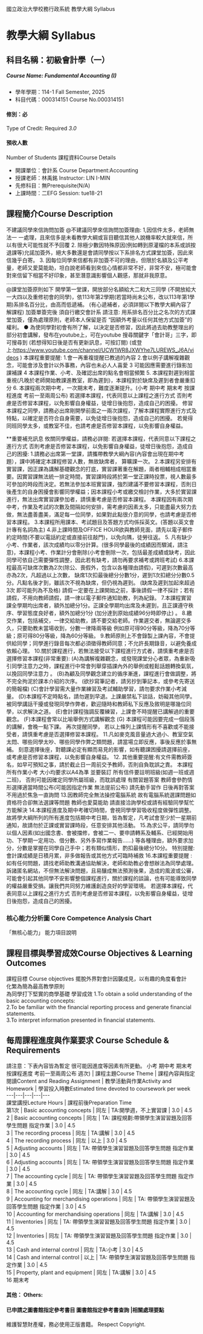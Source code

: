 國立政治大學校務行政系統 教學大綱 Syllabus
# 教學大綱 Syllabus
##  科目名稱：初級會計學（一） 
#####  Course Name: Fundamental Accounting (I)
  * 學年學期：114-1 Fall Semester, 2025 
  * 科目代碼：000314151 Course No.000314151
#### 修別：必
Type of Credit: Required 
_3.0_
#### 預收人數
Number of Students
課程資料Course Details
  * 開課單位：會計系 Course Department:Accounting 
  * 授課老師：林禹銘 Instructor: LIN I-MIN 
  * 先修科目：無Prerequisite(N/A)
  * 上課時間：二EFG Session: tue18-21
##  課程簡介Course Description
不建議同學來信詢問加簽
@不建議同學來信詢問加簽理由:
1,因信件太多，老師無法一 一處理，且來信多是未看教學大綱或盲目聽信其他人說機率較大就來信，所以有很大可能性就不予回覆
2. 除極少數因特殊原因(例如轉到原灌檔的本系或誤按退課等)允諾加簽外，絕大多數還是會請同學按以下系排名方式課堂加簽，因此來信幾乎白寄。
3. 因每位同學來信都有非加簽不可的理由，但限於名額及公平考量，老師又愛莫能助，坦白說老師看到來信心情都非常不好，非常不安，極可能會對來信留下相當不好印象，甚至潛意識影響個人觀感，那就非我原意。
............................................................................................................................
@課堂加簽原則如下
開學第一堂課，開放部分名額給大二和大三同學 (不開放給大一大四以及重修初會的同學)，依113年第2學期(若當時尚未公布，改以113年第1學期)系排名百分比，由高而低遞補。 (有心遞補者，必須詳閱以下教學大綱內容了解課程)
加簽單簽完後 須自行繳交會計系
請注意:
用系排名百分比之名次的方式課堂加簽，僅為處理原則，老師本人保留是否 “因額外考量以任何其他方式加簽”的權利。
● 為使同學對初會有所了解，以決定是否修習，因此將過去助教整理出的部分初會講解，發布在youtube上，可在youtube 搜尋關鍵字「會計哥」三字，即可搜尋到 (若想得知日後是否有更新訊息，可按訂閱) (或登上:https://www.youtube.com/channel/UCW1WR8JXWYhe7LUREWS_J6A/videos )
本課程重要提醒:
1.會一再重複提醒已教過的內容
2.會以例子講解複雜觀念，可能會涉及會計以外事務，內容也未必人人喜愛
3 可能因應需要進行錄影加課補課
4 本課程作業、小考、及確認出席的點名會相當頻繁
5. 本課程對遲到相當重視(凡晚於老師開始教課進教室，即為遲到)，本課程對於缺席及遲到者會嚴重扣分
6. 本課程兩次期中考，一次期末考，難度逐漸提升。(小考 期中考 期末考 按課程進度 考前一至兩周公布)
若選擇本課程，代表同意以上課程之進行方式
否則考慮是否修習本課程，以免影響自身權益，徒增日後抱怨，造成自己的困擾。
修習本課程之同學，請務必出席剛開學前面之一兩次課程，了解本課程實際進行方式及特點，以確定是否符合自身需要，以免徒增日後抱怨，造成自己的困擾。 
若覺得同班同學太多，或教室不佳，也請考慮是否修習本課程，以免影響自身權益。
>>>>>>>>>>>>>>>>>>>>>>>>>>>>>>>>>>>>>>>>>>>>>>>>>>>>>>>>>>>
**重要補充訊息 攸關同學權益，請務必詳閱:
若選擇本課程，代表同意以下課程之進行方式
否則考慮是否修習本課程，以免影響自身權益，徒增日後抱怨，造成自己的困擾:
1.請務必出席第一堂課，請攜帶教學大綱內容(內容會出現在期中考題），課中將確定本課程修習人數，無故缺席者， 算曠課一次。
2.本課程另安排有實習課，因正課為講解基礎觀念的打底，實習課著重在解題，兩者相輔相成相當重要。因實習課無法統一排定時間，實習課時段將於第一堂正課時投票，視人數最多可參加的時段而決定。若無法參加本班實習課，強烈建議不要修習本課程，否則日後產生的自身困擾會影響同學權益；因本課程小考或繳交檢討作業，大多於實習課進行，無法出席實習課參加者，請慎重考慮是否修習本課程。
本課程因有兩次期中考，作業及考試的次數及間隔如何安排，需考慮的因素太多，只能盡最大努力去做，無法盡善盡美，滿足每一位同學，如果對此點很介意的同學，也請考慮是否修習本課程。
3.本課程所用課本、考試題目及答題方式均係採英文。(答題以英文會計專有名詞為主)
4.非上課時間及OFFICE HOUR欲與教師見面，請先以電子郵件約定時間(不要以電話約定或直接前往敲門)，以免向隅，徒勞往返。
5. 凡有缺少小考、作業者，該次成績均以零分計算。(很多同學最後的成績因而驟減，請注意)，本課程小考、作業計分會刪除(小考會刪除一次，包括最差成績或缺考，因此同學可依自己需要彈性調整，因此若有缺考，請勿再要求補考或跨班考試)
6.本課程最高可缺席次數為2次(除公、喪假外，包含以各種理由請假)，可遲到次數最高亦為2次，凡超過以上次數， 缺席1次扣最後總分分數1分，遲到1次扣總分分數0.5分。凡點名後才到，雖該次不視為缺席，但仍視為遲到。 (缺席及遲到加起來超過3次 即可能列為不及格)
請假一定要在上課開始之前，事後請假一律不採計；若有請假，不用向教師請假，請一律以電子郵件通知助教，列為紀錄。
7.本課程實習課全學期均出席者，額外加總分1分。正課全學期均出席及未遲到，且正課遵守秩序、學習態度良好者，額外加總分1分 (加分達到原始成績96分時即停止) 。
8.繳交作業，包括補交，一律交給助教，請不要交給老師。作業遲交者，無論遲交多久，只要助教未當場收到，分數一律降兩等級 例如原可得90分等級，降為70分等級；原可得80分等級，降為60分等級。
9.教師原則上不會錄製上課內容，不會提供給同學；同學進行錄音每次都必須徵得教師同意；不允許長期錄音，以避免養成依賴心理。
10.關於課程進行，若無法接受以下課程進行方式者，請慎重考慮是否選擇修習本課程(非常重要): 
(A)為講解複雜觀念，或發現課堂分心者眾，為重新吸引同學注意力之時，課程進行中常會列舉穿插課內外的舉例或輕鬆話題轉換氣氛，以挽回同學注意力
。
(B)為顧及同學觀念建立的循序漸進，課程進行會做調整，將不完全拘泥於課本介紹的次序。 (欲抄寫筆記者，請另抄到筆記本，或參考先寄送的簡報檔)
(C)會計學習需大量作業練習及考試輔助學習，請勿要求作業小考減量。
(D)本課程不定時點名，請勿遲到早退。上課嚴禁私下談話，妨礙其他同學。 被同學講話干擾或發現同學作弊者，歡迎隨時和教師私下反應及敘明是哪幾位同學，以求解決之道。
(E)會計課程強調反覆練習，上課會不時提醒已講解過的重要觀念。
(F)本課程會常以比喻舉例方式講解觀念
(G) 本課程可能因要完成一個段落的講解，會晚一點下課。
再次提醒同學， 若以上條列上課情形有不喜歡或不能接受者，請慎重考慮是否選擇修習本課程。
11.凡如麥克風音量過大過小、教室空氣太悶、哪些同學太吵、哪些同學作弊之類問題，請當場立即反應，事後反應於事無補。
刻意選擇後座，對聽課必定有顯而易見的影響，如有聽課困擾請選擇前座，或考慮是否修習本課程，以免影響自身權益。
12. 其他重要提醒:有文件需教師簽名，如早可預知之事，請於截止日一周前交予教師，否則自負耽誤之責。
本課程所有作業小考 大小均要求以A4為準 並要裝訂
所有信件要註明班級(如週一班或週二班)， 否則可能因確定同學所屬班級，而耽誤處理
有關習題答案 教師會參酌情形選擇適當時間公布(可能因指定作業 無法提前公布) 請先動手習作 日後再對答案 不用過於焦急一直詢問
13.因教師完全無法操控電腦系統 故有電腦系統選課問題如資格符合卻無法選課等問題 教師也愛莫能助 請直接洽詢學校或請有經驗同學幫忙 方能解決
14.本課程進度及期中考確切時間，會視同學學習吸收程度做彈性調整。故將學大綱所列的所有進度包括期中考日期，皆為暫定，凡考試會至少於一星期前通知，故請勿於正課或實習課時段，任意安排其他活動。
15.為求公平，請同學勿以個人因素(如出國念書、會被擋修，會被二一、要申請轉系及輔系、已經開始用功、下學期一定用功、借分數、另外多寫作業報告……) 等各種理由，額外要求加分，分數是掌握在同學自己手中；若有類似情形，酌扣最後總分10分。
特別提醒: 會計課成績是日積月累，非多做報告或其他方式可臨時補救
16.本課程重要提醒 : 
如有任何問題，請找老師助教溝通協助解決，老師和助教必會想辦法為同學處理。 訴諸匿名網站，不但無法解決問題，且易釀成無法預測後果，造成的風波或公審，可能會引起其他同學不安影響整個課程進行，關於課程的談論，也有可能導致同學的權益嚴重受損。讓我們共同努力維護創造良好的學習環境。
若選擇本課程，代表同意以上課程之進行方式
否則考慮是否修習本課程，以免影響自身權益，徒增日後抱怨，造成自己的困擾。
###  核心能力分析圖 Core Competence Analysis Chart
「無核心能力」 
能力項目說明
##  課程目標與學習成效Course Objectives & Learning Outcomes 
課程目標 Course objectives
擺脫外界對會計因襲成見，以有趣的角度看會計  
化繁為簡為最高教學原則  
為同學打下堅實的商學基礎
學習成效
1.To obtain a solid understanding of the basic accounting concepts:   
2.To be familiar with the financial reporting process and generate financial statements.  
3.To interpret information presented in financial statements.
##  每周課程進度與作業要求 Course Schedule & Requirements
請注意：下表內容皆為暫定 很可能因進度等因素有所更動。
小考 期中考 期末考 按課程進度 考前一至兩周公布
週次) |  課程主題Course Theme |  課程內容與指定閱讀Content and Reading Assignment |  教學活動與作業Activity and Homework |  學習投入時數Estimated time devoted to coursework per week  
---|---|---|---|---  
課堂講授Lecture Hours |  課程前後Preparation Time  
第1次 |  Basic accounting concepts |  同左 |  TA:開學週，不上實習課 |  3.0 |  4.5  
2 |  Basic accounting concepts |  同左 |  TA: 課程規劃:帶領學生演習習題及回答學生問題 指定作業 |  3.0 |  4.5  
3 |  The recording process |  同左 |  TA:講解 |  3.0 |  4.5  
4 |  The recording process |  同左 |  以上 |  3.0 |  4.5  
5 |  Adjusting accounts |  同左 |  TA: 帶領學生演習習題及回答學生問題 指定作業 |  3.0 |  4.5  
6 |  Adjusting accounts |  同左 |  TA: 帶領學生演習習題及回答學生問題 指定作業 |  3.0 |  4.5  
7 |  The accounting cycle |  同左 |  TA: 帶領學生演習習題及回答學生問題 指定作業 |  3.0 |  4.5  
8 |  The accounting cycle |  同左 |  TA:講解 |  3.0 |  4.5  
9 |  Accounting for merchandising operations |  同左 |  TA: 帶領學生演習習題及回答學生問題 指定作業 |  3.0 |  4.5  
10 |  Accounting for merchandising operations |  同左 |  TA:講解 |  3.0 |  4.5  
11 |  Inventories |  同左 |  TA: 帶領學生演習習題及回答學生問題 指定作業 |  3.0 |  4.5  
12 |  Inventories |  同左 |  TA: 帶領學生演習習題及回答學生問題 指定作業 |  3.0 |  4.5  
13 |  Cash and internal control |  同左 |  TA:小考 |  3.0 |  4.5  
14 |  Cash and internal control |  以上 |  TA: 帶領學生演習習題及回答學生問題 指定作業 |  3.0 |  4.5  
15 |  Property, plant and equipment |  同左 |  TA:講解 |  3.0 |  4.5  
16 期末考
####  其他： Others:
####  已申請之圖書館指定參考書目  圖書館指定參考書查詢 |相關處理要點
維護智慧財產權，務必使用正版書籍。 Respect Copyright.